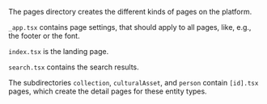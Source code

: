 The pages directory creates the different kinds of pages on the platform.

`_app.tsx` contains page settings, that should apply to all pages, like, e.g., the footer or the font.

`index.tsx` is the landing page.

`search.tsx` contains the search results.

The subdirectories `collection`, `culturalAsset`, and `person` contain `[id].tsx` pages, which create the detail pages for these entity types.
